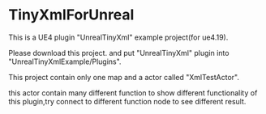# TinyXmlForUnreal
This is a UE4 plugin "UnrealTinyXml" example project(for ue4.19).

Please download this project. and put "UnrealTinyXml" plugin into "UnrealTinyXmlExample/Plugins".

This project contain only one map and a actor called "XmlTestActor".

this actor contain many different function to show different functionality of this plugin,try connect to different function node to see different result.
